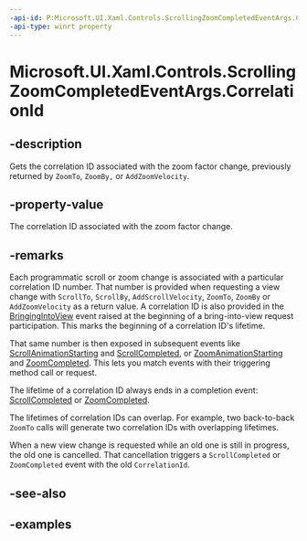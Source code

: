```yaml
---
-api-id: P:Microsoft.UI.Xaml.Controls.ScrollingZoomCompletedEventArgs.CorrelationId
-api-type: winrt property
---
```


# Microsoft.UI.Xaml.Controls.ScrollingZoomCompletedEventArgs.CorrelationId

<!--
public int CorrelationId { get; }
-->

## -description

Gets the correlation ID associated with the zoom factor change, previously returned by `ZoomTo`, `ZoomBy,` or `AddZoomVelocity`.

## -property-value

The correlation ID associated with the zoom factor change.

## -remarks

Each programmatic scroll or zoom change is associated with a particular correlation ID number. That number is provided when requesting a view change with `ScrollTo`, `ScrollBy`, `AddScrollVelocity`, `ZoomTo`, `ZoomBy` or `AddZoomVelocity` as a return value. A correlation ID is also provided in the [BringingIntoView](scrollview_bringingintoview.md) event raised at the beginning of a bring-into-view request participation. This marks the beginning of a correlation ID's lifetime.

That same number is then exposed in subsequent events like [ScrollAnimationStarting](scrollview_scrollanimationstarting.md) and [ScrollCompleted](scrollview_scrollcompleted.md), or [ZoomAnimationStarting](scrollview_zoomanimationstarting.md) and [ZoomCompleted](scrollview_zoomcompleted.md). This lets you match events with their triggering method call or request.

The lifetime of a correlation ID always ends in a completion event: [ScrollCompleted](scrollview_scrollcompleted.md) or [ZoomCompleted](scrollview_zoomcompleted.md).

The lifetimes of correlation IDs can overlap. For example, two back-to-back `ZoomTo` calls will generate two correlation IDs with overlapping lifetimes.

When a new view change is requested while an old one is still in progress, the old one is cancelled. That cancellation triggers a `ScrollCompleted` or `ZoomCompleted` event with the old `CorrelationId`.

## -see-also

## -examples

